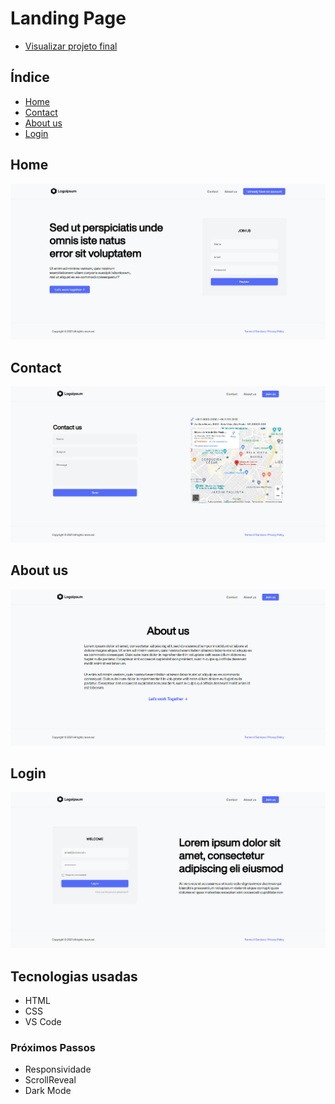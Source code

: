 # Landing Page
* [Visualizar projeto final](https://malcoon.github.io/Landing-Page/index.html)

## Índice
* [Home](#home)
* [Contact](#contact)
* [About us](#about-us)
* [Login](#login)

## Home
![](assets/imgs/home.jpg)

## Contact
![](assets/imgs/contact.jpg)

## About us
![](assets/imgs/about.jpg)

## Login
![](assets/imgs/login.jpg)

## Tecnologias usadas
* HTML
* CSS
* VS Code

### Próximos Passos
* Responsividade
* ScrollReveal
* Dark Mode
